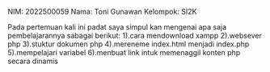 NIM: 2022500059
Nama: Toni Gunawan
Kelompok: SI2K

Pada pertemuan kali ini padat saya simpul kan mengenai apa saja pembelajarannya sabagai berikut:
1).cara mendownload xampp
2).websever php
3).stuktur dokumen php
4).mereneme index.html menjadi index.php
5).mempelajari variabel
6).menbuat link intuk memenaggil konten php secara dinamis 
